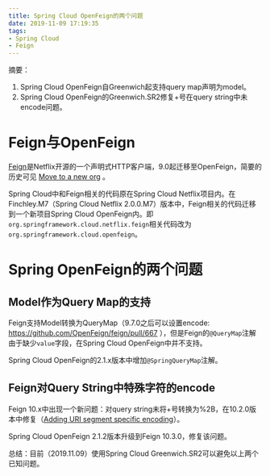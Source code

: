 ```yaml
---
title: Spring Cloud OpenFeign的两个问题
date: 2019-11-09 17:19:35
tags:
- Spring Cloud
- Feign
---
```


摘要：
1. Spring Cloud OpenFeign自Greenwich起支持query map声明为model。
2. Spring Cloud OpenFeign的Greenwich.SR2修复+号在query string中未encode问题。

<!-- more -->
# Feign与OpenFeign

[Feign](https://github.com/OpenFeign/feign)是Netflix开源的一个声明式HTTP客户端，9.0起迁移至OpenFeign，简要的历史可见 [Move to a new org](https://github.com/OpenFeign/feign/issues/373) 。

Spring Cloud中和Feign相关的代码原在Spring Cloud Netflix项目内。在Finchley.M7（Spring Cloud Netflix 2.0.0.M7）版本中，Feign相关的代码迁移到一个新项目Spring Cloud OpenFeign内。即`org.springframework.cloud.netflix.feign`相关代码改为`org.springframework.cloud.openfeign`。

# Spring OpenFeign的两个问题

## Model作为Query Map的支持
Feign支持Model转换为QueryMap（9.7.0之后可以设置encode: https://github.com/OpenFeign/feign/pull/667 ），但是Feign的`@QueryMap`注解由于缺少`value`字段，在Spring Cloud OpenFeign中并不支持。

Spring Cloud OpenFeign的2.1.x版本中增加`@SpringQueryMap`注解。

## Feign对Query String中特殊字符的encode
Feign 10.x中出现一个新问题：对query string未将+号转换为%2B，在10.2.0版本中修复（[Adding URI segment specific encoding](https://github.com/OpenFeign/feign/pull/882)）。

Spring Cloud OpenFeign 2.1.2版本升级到Feign 10.3.0，修复该问题。

总结：目前（2019.11.09）使用Spring Cloud Greenwich.SR2可以避免以上两个已知问题。